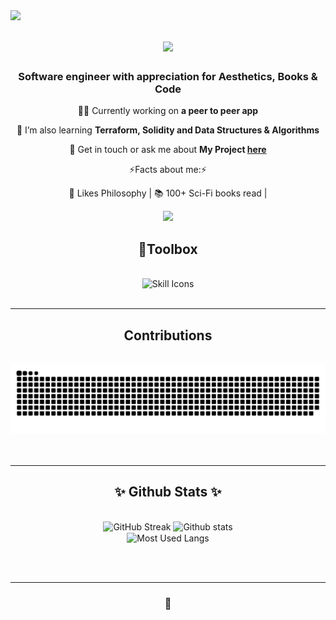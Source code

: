 <img align="left" src="https://visitor-badge.laobi.icu/badge?page_id=MarcusH3.MarcusH3&right_color=yellow" />

<h1 align="center">
   <img src="https://readme-typing-svg.herokuapp.com/?font=Capriola&pause=1000&color=FFB6AE&size=36&center=true&vCenter=true&width=500&height=70&duration=4000&lines=Hello+There!+👋;+I'm+Marcus;Welcome+to+my+GitHub!💫;" />
</h1>

<h3 align="center"> Software engineer with appreciation for Aesthetics, Books & Code

</h3><div align="center">
 
 👨‍💻 Currently working on **a peer to peer app** 
 
 📖 I’m also learning **Terraform, Solidity and Data Structures & Algorithms**

💬 Get in touch or ask me about **My Project [here](https://github.com/MarcusH3/MarcusH3/issues)**

⚡Facts about me:⚡

💭 Likes Philosophy | 📚 100+ Sci-Fi books read |

</div>

<div align="center"> 
 <a href="mailto:marcus.hurtigh@outlook.com">
    <img src="https://img.shields.io/badge/Microsoft_Outlook-242938?style=for-the-badge&logo=microsoft-outlook&logoColor=pink" />
  </a>
</div>
<h2 align="center">🧰Toolbox </h2>
<br/>
<div align="center">
    <img alt="Skill Icons" src="https://skillicons.dev/icons?i=java,spring,js,ts,css,html,git,docker,kubernetes,github,linux,bash,python,nodejs,react" />
</div>

<br/>
<hr/>

<div align="center">
  <h2> Contributions </h2>
  <br>
  <img alt="Snk contribution" src="https://raw.githubusercontent.com/MarcusH3/MarcusH3/output/github-contribution-grid-snake.svg" />
  <br/><br/><br/>
</div>

<hr/>

<h2 align="center">✨ Github Stats ✨</h2>
<br>
<div align=center>
  <img width=380 src="https://streak-stats.demolab.com?user=MarcusH3&theme=dark&background=EB545400&ring=FFB6AE&fire=F9DD38&currStreakLabel=F9DD38" alt="GitHub Streak" />
  <img width=380 src="https://github-readme-stats.vercel.app/api?username=marcush3&count_private=true&show_icons=true&theme=transparent&rank_icon=github&border_radius=10&text_color=FFFFFF&title_color=FFB6AE&icon_color=F9DD38" alt="Github stats" />
  <br/>
  <img width=380 align="center" src="https://github-readme-stats.vercel.app/api/top-langs/?username=marcush3&hide=HTML&langs_count=8&layout=compact&theme=transparent&border_radius=10&size_weight=0.5&count_weight=0.5&exclude_repo=github-readme-stats&text_color=FFFFFF&title_color=FFB6AE&icon_color=F9DD38" alt="Most Used Langs" />
</div>

<br/><br/>
<hr/>
<h3 align="center"> 🚀 </h3>
<br/>
